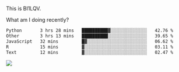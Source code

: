 This is BI1LQV.

What am I doing recently?

<!--START_SECTION:waka-->

```txt
Python       3 hrs 28 mins   ██████████▓░░░░░░░░░░░░░░   42.76 %
Other        3 hrs 13 mins   ██████████░░░░░░░░░░░░░░░   39.65 %
JavaScript   32 mins         █▓░░░░░░░░░░░░░░░░░░░░░░░   06.62 %
R            15 mins         ▓░░░░░░░░░░░░░░░░░░░░░░░░   03.11 %
Text         12 mins         ▓░░░░░░░░░░░░░░░░░░░░░░░░   02.47 %
```

<!--END_SECTION:waka-->

<img src="https://github-readme-stats.vercel.app/api?username=bi1lqv&show_icons=true&count_private=true">
